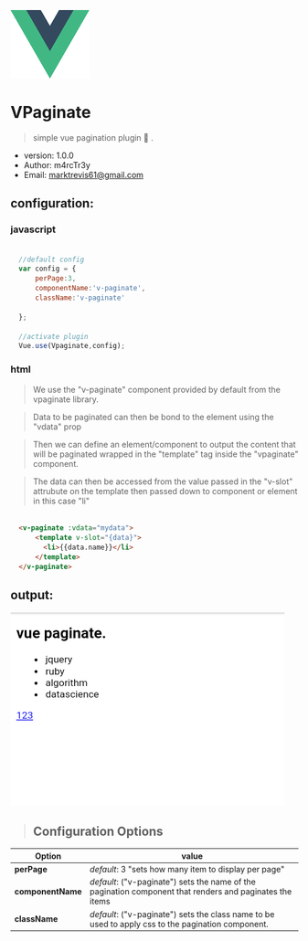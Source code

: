 ![vue-logo](res/logo.png)
#  VPaginate

> simple vue pagination plugin :rocket: .
 * version: 1.0.0
 * Author: m4rcTr3y
 * Email: marktrevis61@gmail.com
 
 

## configuration:

### javascript
```javascript

  //default config
  var config = {
      perPage:3,
      componentName:'v-paginate',
      className:'v-paginate'
      
  };
  
  //activate plugin
  Vue.use(Vpaginate,config);

```

### html
> We use the "v-paginate" component provided by default from the vpaginate library.

> Data to be paginated can then be bond to the element using the "vdata" prop

> Then we can define an element/component to output the content that will be paginated wrapped in the "template" tag inside the "vpaginate" component.

> The data can then be accessed from the value passed in the "v-slot" attrubute on the template then  passed down to component or element in this case "li"
```html

  <v-paginate :vdata="mydata">
      <template v-slot="{data}">
        <li>{{data.name}}</li>
      </template>
  </v-paginate>

```
## output:
![example](res/example.png)


> ## Configuration Options

Option | value
-------|------
**perPage**   |    _default_: 3 "sets how many item to display per page"
**componentName** |   _default_: ("v-paginate")  sets the name of the pagination component that renders and paginates the items
**className**     |  _default_: ("v-paginate")  sets the class name to be used to apply css to the pagination component.
 